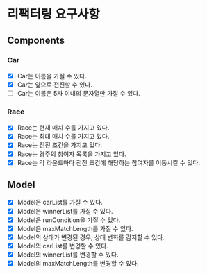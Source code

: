 # 리팩터링 요구사항

## Components

### Car

- [X] Car는 이름을 가질 수 있다.
- [X] Car는 앞으로 전진할 수 있다.
- [ ] Car는 이름은 5자 이내의 문자열만 가질 수 있다.

### Race

- [X] Race는 현재 매치 수를 가지고 있다.
- [X] Race는 최대 매치 수를 가지고 있다.
- [X] Race는 전진 조건을 가지고 있다.
- [X] Race는 경주의 참여자 목록을 가지고 있다.
- [X] Race는 각 라운드마다 전진 조건에 해당하는 참여자를 이동시킬 수 있다.

## Model

- [X] Model은 carList를 가질 수 있다.
- [X] Model은 winnerList를 가질 수 있다.
- [X] Model은 runCondition을 가질 수 있다.
- [X] Model은 maxMatchLength를 가질 수 있다.
- [X] Model의 상태가 변경된 경우, 상태 변화를 감지할 수 있다.
- [X] Model의 carList를 변경할 수 있다.
- [X] Model의 winnerList를 변경할 수 있다.
- [X] Model의 maxMatchLength를 변경할 수 있다.
